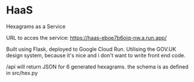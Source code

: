 # HaaS
 Hexagrams as a Service

 URL to acces the service: https://haas-eboe7b6oiq-nw.a.run.app/

 Built using Flask, deployed to Google Cloud Run. Utilising the GOV.UK design system, because it's nice and i don't want to write front end code.

 /api will return JSON for 6 generated hexagrams. the schema is as defined in src/hex.py
